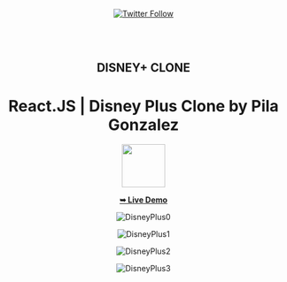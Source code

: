 <div align="center">
  
  [![Twitter Follow](https://img.shields.io/twitter/follow/PilaGonzalezOk?style=social)](https://twitter.com/intent/follow?screen_name=PilaGonzalezOk)

  <br />
  <br />

  <h2 align="center">DISNEY+ CLONE</h2>

  # React.JS | Disney Plus Clone by Pila Gonzalez
  
  <img src="https://upload.wikimedia.org/wikipedia/commons/thumb/a/a7/React-icon.svg/2300px-React-icon.svg.png" width="78">
  
  <a href="https://clone-2-disneyplus.netlify.app//"><strong>➥ Live Demo</strong></a>

![DisneyPlus0](https://user-images.githubusercontent.com/79191808/224154896-3a511977-1f63-4184-a9fe-e4d11f09f824.jpg)


![DisneyPlus1](https://user-images.githubusercontent.com/79191808/224154911-301ae5e1-7e70-4314-a1e5-e789c3001fee.jpg)


![DisneyPlus2](https://user-images.githubusercontent.com/79191808/224154933-a4feb2a2-af75-48bb-86e0-82aa47ef4a68.jpg)


![DisneyPlus3](https://user-images.githubusercontent.com/79191808/224154953-8b82f27e-c2a8-4b1c-9417-64e3e8766236.jpg)



</div>
